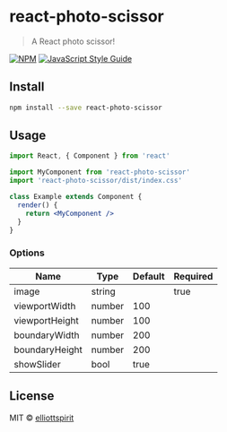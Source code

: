 # react-photo-scissor

> A React photo scissor!

[![NPM](https://img.shields.io/npm/v/react-photo-scissor.svg)](https://www.npmjs.com/package/react-photo-scissor) [![JavaScript Style Guide](https://img.shields.io/badge/code_style-standard-brightgreen.svg)](https://standardjs.com)

## Install

```bash
npm install --save react-photo-scissor
```

## Usage

```jsx
import React, { Component } from 'react'

import MyComponent from 'react-photo-scissor'
import 'react-photo-scissor/dist/index.css'

class Example extends Component {
  render() {
    return <MyComponent />
  }
}
```

### Options

| Name  | Type | Default | Required |
| ------------- | ------------- | ------------- | ------------- |
| image          | string  |      | true
| viewportWidth  | number  | 100  |
| viewportHeight | number  | 100  |
| boundaryWidth  | number  | 200  |
| boundaryHeight | number  | 200  |
| showSlider     | bool    | true |

## License

MIT © [elliottspirit](https://github.com/elliottspirit)
